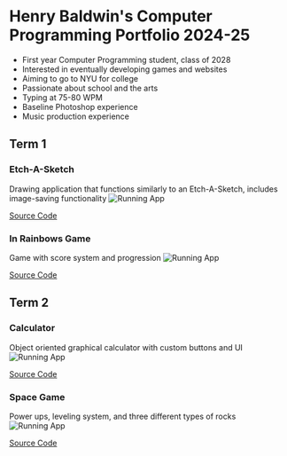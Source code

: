 # Henry Baldwin's Computer Programming Portfolio 2024-25
* First year Computer Programming student, class of 2028
* Interested in eventually developing games and websites
* Aiming to go to NYU for college
* Passionate about school and the arts
* Typing at 75-80 WPM
* Baseline Photoshop experience
* Music production experience
  
## Term 1

### Etch-A-Sketch
Drawing application that functions similarly to an Etch-A-Sketch, includes image-saving functionality
![Running App](https://github.com/HenryBald/comprog1a3portfolio/blob/main/images/EAS.png?raw=true)

[Source Code](https://github.com/HenryBald/comprog1a3portfolio/tree/main/src/term1/EtchASketch)

### In Rainbows Game
Game with score system and progression
![Running App](https://github.com/HenryBald/comprog1a3portfolio/blob/main/images/ShapeGame.png?rarw=true)

[Source Code](https://github.com/HenryBald/comprog1a3portfolio/tree/main/src/term1/ShapeGame)

## Term 2

### Calculator 
Object oriented graphical calculator with custom buttons and UI
![Running App](https://github.com/HenryBald/comprog1a3portfolio/blob/main/images/calc1.png?raw=true)

[Source Code](https://github.com/HenryBald/comprog1a3portfolio/tree/main/src/term2/Calculator)

### Space Game
Power ups, leveling system, and three different types of rocks
![Running App](https://github.com/HenryBald/comprog1a3portfolio/blob/main/images/SpaceGame.png)

[Source Code](https://github.com/HenryBald/comprog1a3portfolio/tree/main/src/term2/SpaceGame)
